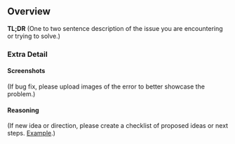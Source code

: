 ## Overview

**TL;DR** (One to two sentence description of the issue you are encountering or trying to solve.)

### Extra Detail

#### Screenshots

(If bug fix, please upload images of the error to better showcase the problem.)

#### Reasoning

(If new idea or direction, please create a checklist of proposed ideas or next steps. [Example](https://github.com/github/training-kit/issues/415).)

